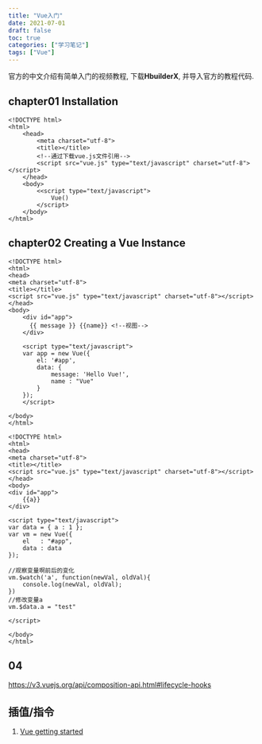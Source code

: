 ```yaml
---
title: "Vue入门"
date: 2021-07-01
draft: false
toc: true
categories: ["学习笔记"]
tags: ["Vue"]
---
```


官方的中文介绍有简单入门的视频教程, 下载**HbuilderX**, 并导入官方的教程代码.

## chapter01 Installation
```
<!DOCTYPE html>
<html>
	<head>
		<meta charset="utf-8">
		<title></title>
		<!--通过下载vue.js文件引用-->
		<script src="vue.js" type="text/javascript" charset="utf-8"></script>
	</head>
	<body>
		<<script type="text/javascript">
			Vue()
		</script>
	</body>
</html>
```

## chapter02 Creating a Vue Instance
```
<!DOCTYPE html>
<html>
<head>
<meta charset="utf-8">
<title></title>
<script src="vue.js" type="text/javascript" charset="utf-8"></script>
</head>
<body>
	<div id="app">
	  {{ message }} {{name}} <!--视图-->
	</div>
	
	<script type="text/javascript">
	var app = new Vue({
		el: '#app',
		data: {
			message: 'Hello Vue!',
			name : "Vue"
		}
	});
	</script>

</body>
</html>
```


```
<!DOCTYPE html>
<html>
<head>
<meta charset="utf-8">
<title></title>
<script src="vue.js" type="text/javascript" charset="utf-8"></script>
</head>
<body>
<div id="app">
	{{a}}
</div>

<script type="text/javascript">
var data = { a : 1 };
var vm = new Vue({
	el   : "#app",
	data : data
});

//观察变量啊前后的变化
vm.$watch('a', function(newVal, oldVal){
	console.log(newVal, oldVal);
})
//修改变量a
vm.$data.a = "test"

</script>

</body>
</html>
```

## 04
https://v3.vuejs.org/api/composition-api.html#lifecycle-hooks

## 插值/指令

1. [Vue getting started](https://cn.vuejs.org/v2/guide/index.html)